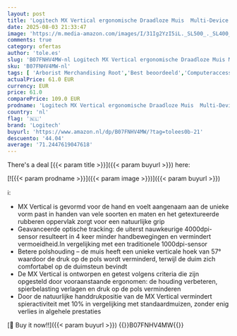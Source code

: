 ```yaml
---
layout: post
title: 'Logitech MX Vertical ergonomische Draadloze Muis  Multi-Device  Bluetooth of 2.4 GHz Unifying USB dongle  4000 DPI Optische Tracking  4 Knoppen  snel oplaadbaar  PC/Mac/Laptop/iPad OS - Zwart  1 stuk'
date: 2025-08-03 21:33:47
image: 'https://m.media-amazon.com/images/I/31Ig2YzI5iL._SL500_._SL400_.jpg'
comments: true
category: ofertas
author: 'tole.es'
slug: 'B07FNHV4MW-nl Logitech MX Vertical ergonomische Draadloze Muis Multi-...'
sku: 'B07FNHV4MW-nl'
tags: [ 'Arborist Merchandising Root','Best beoordeeld','Computeraccessoires','Computers, onderdelen & accessoires','Elektronica','Muizen','Self Service','Special Features Stores','Toetsenborden, muizen & invoerapparaten','Top_Rated_Small_2','Topkeuzes in accessoires','be0c145d-645e-47ab-b638-53e8112e3d67_0','be0c145d-645e-47ab-b638-53e8112e3d67_9601','logitech','🇳🇱', ]
actualPrice: 61.0 EUR
currency: EUR
price: 61.0
comparePrice: 109.0 EUR
prodname: 'Logitech MX Vertical ergonomische Draadloze Muis  Multi-Device  Bluetooth of 2.4 GHz Unifying USB dongle  4000 DPI Optische Tracking  4 Knoppen  snel oplaadbaar  PC/Mac/Laptop/iPad OS - Zwart  1 stuk'
country: 'nl'
flag: '🇳🇱'
brand: 'Logitech'
buyurl: 'https://www.amazon.nl/dp/B07FNHV4MW/?tag=tolees0b-21'
descuento: '44.04'
average: '71.2447619047618'
---
```


There's a deal [{{< param title >}}]({{< param buyurl >}})  here:

[![{{< param prodname >}}]({{< param image >}})]({{< param buyurl >}})

ℹ️:

- MX Vertical is gevormd voor de hand en voelt aangenaam aan de unieke vorm past in handen van vele soorten en maten en het getextureerde rubberen oppervlak zorgt voor een natuurlijke grip
- Geavanceerde optische tracking: de uiterst nauwkeurige 4000dpi-sensor resulteert in 4 keer minder handbewegingen en vermindert vermoeidheid.In vergelijking met een traditionele 1000dpi-sensor
- Betere polshouding – de muis heeft een unieke verticale hoek van 57° waardoor de druk op de pols wordt verminderd, terwijl de duim zich comfortabel op de duimsteun bevindt
- De MX Vertical is ontworpen en getest volgens criteria die zijn opgesteld door vooraanstaande ergonomen: de houding verbeteren, spierbelasting verlagen en druk op de pols verminderen
- Door de natuurlijke handdrukpositie van de MX Vertical vermindert spieractiviteit met 10% in vergelijking met standaardmuizen, zonder enig verlies in algehele prestaties

[🛒 Buy it now!!]({{< param buyurl >}})
{{<world>}}B07FNHV4MW{{</world>}}
